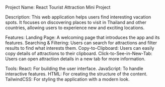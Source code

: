 Project Name: React Tourist Attraction Mini Project

Description: This web application helps users find interesting vacation spots. It focuses on discovering places to visit in Thailand and other countries, allowing users to experience new and exciting locations.

Features:
Landing Page: A welcoming page that introduces the app and its features.
Searching & Filtering: Users can search for attractions and filter results to find what interests them.
Copy-to-Clipboard: Users can easily copy details of attractions to their clipboard.
Click-to-See-in-New-Tab: Users can open attraction details in a new tab for more information.

Tools:
React: For building the user interface.
JavaScript: To handle interactive features.
HTML: For creating the structure of the content.
TailwindCSS: For styling the application with a modern look.
